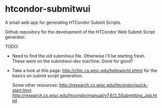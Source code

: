# htcondor-submitwui
A small web app for generating HTCondor Submit Scripts.

Github repository for the development of the HTCondor Web Submit Script generator.

TODO:
* Need to find the old submitwui file. Otherwise I'll be starting fresh.
  These were on the submitwui-dev machine. Gone for good?

* Take a look at this page: http://chtc.cs.wisc.edu/helloworld.shtml
  for the basics on submit script generation.
  

  Some other resources:
       http://research.cs.wisc.edu/htcondor/quick-start.html
       http://research.cs.wisc.edu/htcondor/manual/v7.6/2_5Submitting_Job.html

